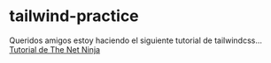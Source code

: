# tailwind-practice

Queridos amigos estoy haciendo el siguiente tutorial de tailwindcss... 
[Tutorial de The Net Ninja](https://www.youtube.com/watch?v=3ZMUgga6SsY)

